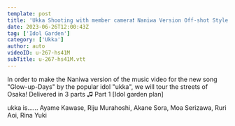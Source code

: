 ```yaml
---
template: post
title: 'Ukka Shooting with member camera❗️ Naniwa Version Off-shot Style MV shooting trip #1'
date: 2023-06-26T12:00:43Z
tag: ['Idol Garden']
category: ['Ukka']
author: auto 
videoID: u-267-hs41M
subTitle: u-267-hs41M.vtt
---
```

In order to make the Naniwa version of the music video for the new song "Glow-up-Days" by the popular idol "ukka", we will tour the streets of Osaka! Delivered in 3 parts ♫ Part 1 [Idol garden plan]

ukka is......
Ayame Kawase, Riju Murahoshi, Akane Sora, Moa Serizawa, Ruri Aoi, Rina Yuki
